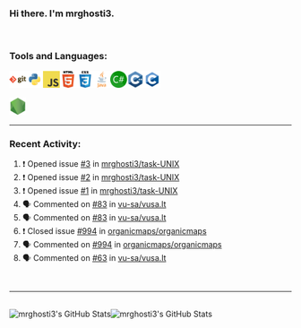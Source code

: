 ### Hi there. I'm mrghosti3.

<br/>

### Tools and Languages:

<img align="left" alt="Git" width="30px" src="https://raw.githubusercontent.com/github/explore/80688e429a7d4ef2fca1e82350fe8e3517d3494d/topics/git/git.png" />

<img align="left" alt="Python" width="30px" src="https://raw.githubusercontent.com/github/explore/80688e429a7d4ef2fca1e82350fe8e3517d3494d/topics/python/python.png" />

<img align="left" alt="JavaScript" width="30px" src="https://raw.githubusercontent.com/github/explore/80688e429a7d4ef2fca1e82350fe8e3517d3494d/topics/javascript/javascript.png" />

<img align="left" alt="HTML5" width="30px" src="https://raw.githubusercontent.com/github/explore/80688e429a7d4ef2fca1e82350fe8e3517d3494d/topics/html/html.png" />

<img align="left" alt="CSS3" width="30px" src="https://raw.githubusercontent.com/github/explore/80688e429a7d4ef2fca1e82350fe8e3517d3494d/topics/css/css.png" />

<img align="left" alt="Java" width="30px" src="https://raw.githubusercontent.com/github/explore/80688e429a7d4ef2fca1e82350fe8e3517d3494d/topics/java/java.png">

<img align="left" alt="C#" width="30px" src="https://raw.githubusercontent.com/github/explore/80688e429a7d4ef2fca1e82350fe8e3517d3494d/topics/csharp/csharp.png"/>

<img align="left" alt="C++" width="30px" src="https://raw.githubusercontent.com/github/explore/80688e429a7d4ef2fca1e82350fe8e3517d3494d/topics/cpp/cpp.png">

<img align="left" alt="C" width="30px" src="https://raw.githubusercontent.com/github/explore/80688e429a7d4ef2fca1e82350fe8e3517d3494d/topics/c/c.png">

<br /><br />

<img align="left" alt="Node.js" width="30px" src="https://raw.githubusercontent.com/github/explore/80688e429a7d4ef2fca1e82350fe8e3517d3494d/topics/nodejs/nodejs.png" />

<br /><br />

---

### Recent Activity:

<!--START_SECTION:activity-->
1. ❗️ Opened issue [#3](https://github.com/mrghosti3/task-UNIX/issues/3) in [mrghosti3/task-UNIX](https://github.com/mrghosti3/task-UNIX)
2. ❗️ Opened issue [#2](https://github.com/mrghosti3/task-UNIX/issues/2) in [mrghosti3/task-UNIX](https://github.com/mrghosti3/task-UNIX)
3. ❗️ Opened issue [#1](https://github.com/mrghosti3/task-UNIX/issues/1) in [mrghosti3/task-UNIX](https://github.com/mrghosti3/task-UNIX)
4. 🗣 Commented on [#83](https://github.com/vu-sa/vusa.lt/issues/83) in [vu-sa/vusa.lt](https://github.com/vu-sa/vusa.lt)
5. 🗣 Commented on [#83](https://github.com/vu-sa/vusa.lt/issues/83) in [vu-sa/vusa.lt](https://github.com/vu-sa/vusa.lt)
6. ❗️ Closed issue [#994](https://github.com/organicmaps/organicmaps/issues/994) in [organicmaps/organicmaps](https://github.com/organicmaps/organicmaps)
7. 🗣 Commented on [#994](https://github.com/organicmaps/organicmaps/issues/994) in [organicmaps/organicmaps](https://github.com/organicmaps/organicmaps)
8. 🗣 Commented on [#63](https://github.com/vu-sa/vusa.lt/issues/63) in [vu-sa/vusa.lt](https://github.com/vu-sa/vusa.lt)
<!--END_SECTION:activity-->

<br />

---

<br />

<img align="left" alt="mrghosti3's GitHub Stats" src="https://github-readme-stats.vercel.app/api?username=mrghosti3&theme=radical&show_icons=true&hide_border=true" />
<img align="left" alt="mrghosti3's GitHub Stats" src="https://github-readme-stats.vercel.app/api/top-langs/?username=mrghosti3&theme=radical&hide_border=true&layout=compact" />

